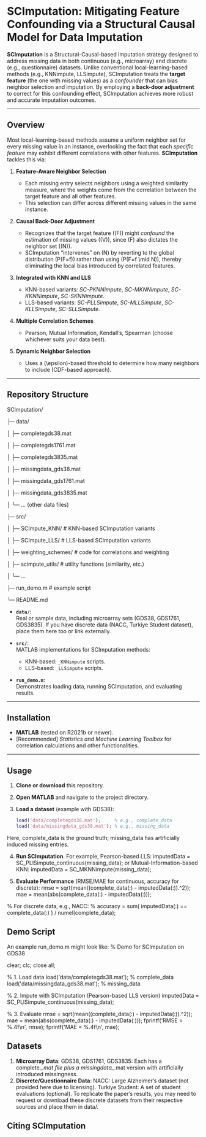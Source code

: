 # SCImputation: Mitigating Feature Confounding via a Structural Causal Model for Data Imputation

**SCImputation** is a Structural-Causal-based imputation strategy designed to address missing data in both continuous (e.g., microarray) and discrete (e.g., questionnaire) datasets. Unlike conventional local-learning-based methods (e.g., KNNimpute, LLSimpute), SCImputation treats the **target feature** (the one with missing values) as a *confounder* that can bias neighbor selection and imputation. By employing a **back-door adjustment** to correct for this confounding effect, SCImputation achieves more robust and accurate imputation outcomes.

---

## Overview

Most local-learning-based methods assume a uniform neighbor set for every missing value in an instance, overlooking the fact that each *specific feature* may exhibit different correlations with other features. **SCImputation** tackles this via:

1. **Feature-Aware Neighbor Selection**  
   - Each missing entry selects neighbors using a weighted similarity measure, where the weights come from the correlation between the target feature and all other features.  
   - This selection can differ across different missing values in the same instance.

2. **Causal Back-Door Adjustment**  
   - Recognizes that the target feature (\(F\)) might *confound* the estimation of missing values (\(V\)), since \(F\) also dictates the neighbor set (\(N\)).  
   - SCImputation “intervenes” on \(N\) by reverting to the global distribution \(P(F=f)\) rather than using \(P(F=f \mid N)\), thereby eliminating the local bias introduced by correlated features.

3. **Integrated with KNN and LLS**  
   - KNN-based variants: *SC-PKNNimpute*, *SC-MKNNimpute*, *SC-KKNNimpute*, *SC-SKNNimpute*.  
   - LLS-based variants: *SC-PLLSimpute*, *SC-MLLSimpute*, *SC-KLLSimpute*, *SC-SLLSimpute*.

4. **Multiple Correlation Schemes**  
   - Pearson, Mutual Information, Kendall’s, Spearman (choose whichever suits your data best).

5. **Dynamic Neighbor Selection**  
   - Uses a \(\epsilon\)-based threshold to determine how many neighbors to include (CDF-based approach).

---

## Repository Structure

SCImputation/

├─ data/

│  ├─ completegds38.mat

│  ├─ completegds1761.mat

│  ├─ completegds3835.mat

│  ├─ missingdata_gds38.mat

│  ├─ missingdata_gds1761.mat

│  ├─ missingdata_gds3835.mat

│  └─ ... (other data files)

├─ src/

│  ├─ SCImpute_KNN/         # KNN-based SCImputation variants

│  ├─ SCImpute_LLS/         # LLS-based SCImputation variants

│  ├─ weighting_schemes/    # code for correlations and weighting

│  ├─ scimpute_utils/       # utility functions (similarity, etc.)

│  └─ ...

├─ run_demo.m               # example script

└─ README.md


- **`data/`**:  
  Real or sample data, including microarray sets (GDS38, GDS1761, GDS3835). If you have discrete data (NACC, Turkiye Student dataset), place them here too or link externally.  

- **`src/`**:  
  MATLAB implementations for SCImputation methods:
  - KNN-based: `_KNNimpute` scripts.  
  - LLS-based: `_LLSimpute` scripts.  

- **`run_demo.m`**:  
  Demonstrates loading data, running SCImputation, and evaluating results.

---

## Installation

- **MATLAB** (tested on R2021b or newer).  
- [Recommended] *Statistics and Machine Learning Toolbox* for correlation calculations and other functionalities.

---

## Usage

1. **Clone or download** this repository.

2. **Open MATLAB** and navigate to the project directory.

3. **Load a dataset** (example with GDS38):
   ```matlab
   load('data/completegds38.mat');     % e.g., complete_data
   load('data/missingdata_gds38.mat'); % e.g., missing_data
Here, complete_data is the ground truth; missing_data has artificially induced missing entries.

4. **Run SCImputation**. For example, Pearson-based LLS:
imputedData = SC_PLlSimpute_continuous(missing_data);
or Mutual-Information-based KNN:
imputedData = SC_MKNNimpute(missing_data);

5. **Evaluate Performance** (RMSE/MAE for continuous, accuracy for discrete):
rmse = sqrt(mean((complete_data(:) - imputedData(:)).^2));
mae  = mean(abs(complete_data(:) - imputedData(:)));

% For discrete data, e.g., NACC:
% accuracy = sum( imputedData(:) == complete_data(:) ) / numel(complete_data);

## Demo Script

An example run_demo.m might look like:
% Demo for SCImputation on GDS38

clear; clc; close all;

% 1. Load data
load('data/completegds38.mat');       % complete_data
load('data/missingdata_gds38.mat');   % missing_data

% 2. Impute with SCImputation (Pearson-based LLS version)
imputedData = SC_PLlSimpute_continuous(missing_data);

% 3. Evaluate
rmse = sqrt(mean((complete_data(:) - imputedData(:)).^2));
mae  = mean(abs(complete_data(:) - imputedData(:)));
fprintf('RMSE = %.4f\n', rmse);
fprintf('MAE  = %.4f\n', mae);

## Datasets

1. **Microarray Data**:
  GDS38, GDS1761, GDS3835: Each has a complete_*.mat file plus a missingdata_*.mat version with artificially introduced missingness.
2. **Discrete/Questionnaire Data**:
  NACC: Large Alzheimer’s dataset (not provided here due to licensing).
  Turkiye Student: A set of student evaluations (optional).
To replicate the paper’s results, you may need to request or download these discrete datasets from their respective sources and place them in data/.

## Citing SCImputation


